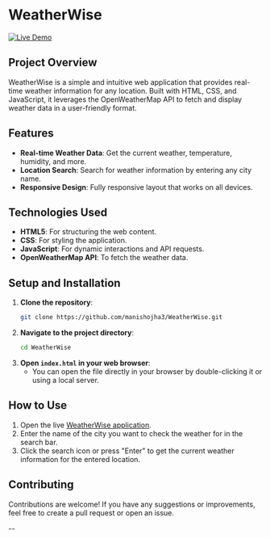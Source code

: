 
# WeatherWise

[![Live Demo](https://img.shields.io/badge/Live-Demo-blue)](https://manishojha3.github.io/WeatherWise/)

## Project Overview

WeatherWise is a simple and intuitive web application that provides real-time weather information for any location. Built with HTML, CSS, and JavaScript, it leverages the OpenWeatherMap API to fetch and display weather data in a user-friendly format.

## Features

- **Real-time Weather Data**: Get the current weather, temperature, humidity, and more.
- **Location Search**: Search for weather information by entering any city name.
- **Responsive Design**: Fully responsive layout that works on all devices.

## Technologies Used

- **HTML5**: For structuring the web content.
- **CSS**: For styling the application.
- **JavaScript**: For dynamic interactions and API requests.
- **OpenWeatherMap API**: To fetch the weather data.

## Setup and Installation

1. **Clone the repository**:
   ```bash
   git clone https://github.com/manishojha3/WeatherWise.git
   ```
2. **Navigate to the project directory**:
   ```bash
   cd WeatherWise
   ```
3. **Open `index.html` in your web browser**:
   - You can open the file directly in your browser by double-clicking it or using a local server.

## How to Use

1. Open the live [WeatherWise application](https://manishojha3.github.io/WeatherWise/).
2. Enter the name of the city you want to check the weather for in the search bar.
3. Click the search icon or press "Enter" to get the current weather information for the entered location.

## Contributing

Contributions are welcome! If you have any suggestions or improvements, feel free to create a pull request or open an issue.

--
